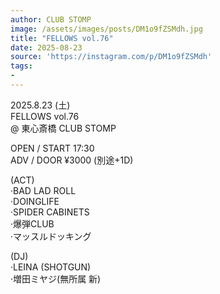 ```yaml
---
author: CLUB STOMP
image: /assets/images/posts/DM1o9fZSMdh.jpg
title: "FELLOWS vol.76"
date: 2025-08-23
source: 'https://instagram.com/p/DM1o9fZSMdh'
tags:
- 
---
```

2025.8.23 (土) <br>
FELLOWS vol.76<br>
@ 東心斎橋 CLUB STOMP

OPEN / START 17:30<br>
ADV / DOOR ¥3000 (別途+1D)

(ACT)<br>
·BAD LAD ROLL<br>
·DOINGLIFE<br>
·SPIDER CABINETS<br>
·爆弾CLUB<br>
·マッスルドッキング

(DJ)<br>
·LEINA (SHOTGUN)<br>
·増田ミヤジ(無所属 新)